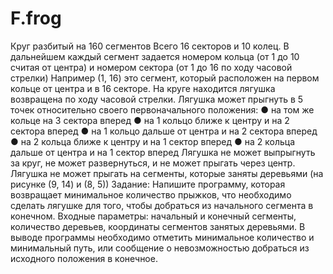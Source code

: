 # F.frog
Круг разбитый на 160 сегментов
Всего 16 секторов и 10 колец.
В дальнейшем каждый сегмент задается номером кольца (от 1 до 10 считая от центра) и номером сектора (от 1 до 16 по ходу часовой стрелки)
Например (1, 16) это сегмент, который расположен на первом кольце от центра и в 16 секторе.
На круге находится лягушка возвращена по ходу часовой стрелки.
Лягушка может прыгнуть в 5 точек относительно своего первоначального положения:
● на том же кольце на 3 сектора вперед
● на 1 кольцо ближе к центру и на 2 сектора вперед
● на 1 кольцо дальше от центра и на 2 сектора вперед
● на 2 кольца ближе к центру и на 1 сектор вперед
● на 2 кольца дальше от центра и на 1 сектор вперед
Лягушка не может выпрыгнуть за круг, не может развернуться, и не может прыгать через
центр.
Лягушка не может прыгать на сегменты, которые заняты деревьями (на рисунке (9, 14) и (8, 5))
Задание:
Напишите программу, которая возвращает минимальное количество прыжков, что необходимо сделать
лягушке для того, чтобы добраться из начального сегмента в конечном.
Входные параметры: начальный и конечный сегменты, количество деревьев, координаты
сегментов занятых деревьями.
В выводе программы необходимо отметить минимальное количество и минимальный путь, или
сообщение о невозможностью добраться из исходного положения в конечное.

